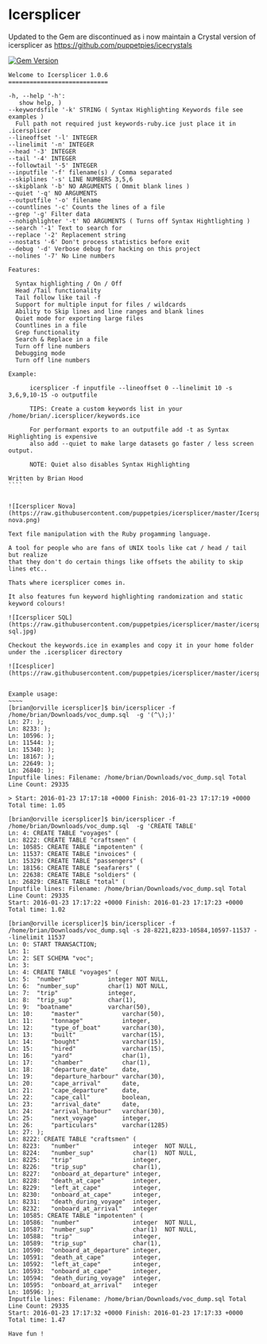 Icersplicer
==========

Updated to the Gem are discontinued as i now maintain a Crystal version of icersplicer as https://github.com/puppetpies/icecrystals

[![Gem Version](https://badge.fury.io/rb/icersplicer.svg)](https://badge.fury.io/rb/icersplicer)

~~~~~
Welcome to Icersplicer 1.0.6 
============================ 

-h, --help '-h':
   show help, )
--keywordsfile '-k' STRING ( Syntax Highlighting Keywords file see examples )
  Full path not required just keywords-ruby.ice just place it in .icersplicer
--lineoffset '-l' INTEGER
--linelimit '-n' INTEGER
--head '-3' INTEGER
--tail '-4' INTEGER
--followtail '-5' INTEGER
--inputfile '-f' filename(s) / Comma separated
--skiplines '-s' LINE NUMBERS 3,5,6
--skipblank '-b' NO ARGUMENTS ( Ommit blank lines )
--quiet '-q' NO ARGUMENTS
--outputfile '-o' filename
--countlines '-c' Counts the lines of a file
--grep '-g' Filter data
--nohighlighter '-t' NO ARGUMENTS ( Turns off Syntax Hightlighting )
--search '-1' Text to search for
--replace '-2' Replacement string
--nostats '-6' Don't process statistics before exit
--debug '-d' Verbose debug for hacking on this project
--nolines '-7' No Line numbers

Features:

  Syntax highlighting / On / Off
  Head /Tail functionality
  Tail follow like tail -f
  Support for multiple input for files / wildcards
  Ability to Skip lines and line ranges and blank lines
  Quiet mode for exporting large files
  Countlines in a file
  Grep functionality
  Search & Replace in a file
  Turn off line numbers
  Debugging mode
  Turn off line numbers
  
Example:
      
      icersplicer -f inputfile --lineoffset 0 --linelimit 10 -s 3,6,9,10-15 -o outputfile
      
      TIPS: Create a custom keywords list in your /home/brian/.icersplicer/keywords.ice
      
      For performant exports to an outputfile add -t as Syntax Highlighting is expensive 
      also add --quiet to make large datasets go faster / less screen output.
      
      NOTE: Quiet also disables Syntax Highlighting

Written by Brian Hood
````


![Icersplicer Nova](https://raw.githubusercontent.com/puppetpies/icersplicer/master/Icersplicer-nova.png)

Text file manipulation with the Ruby progamming language.

A tool for people who are fans of UNIX tools like cat / head / tail but realize
that they don't do certain things like offsets the ability to skip lines etc..

Thats where icersplicer comes in.

It also features fun keyword highlighting randomization and static keyword colours!

![Icersplicer SQL](https://raw.githubusercontent.com/puppetpies/icersplicer/master/icersplicer-sql.jpg)

Checkout the keywords.ice in examples and copy it in your home folder under the .icersplicer directory

![Icesplicer](https://raw.githubusercontent.com/puppetpies/icersplicer/master/icersplicer.jpg)


Example usage:
~~~~
[brian@orville icersplicer]$ bin/icersplicer -f /home/brian/Downloads/voc_dump.sql  -g '(^\);)'
Ln: 27: );
Ln: 8233: );
Ln: 10596: );
Ln: 11544: );
Ln: 15340: );
Ln: 18167: );
Ln: 22649: );
Ln: 26840: );
Inputfile lines: Filename: /home/brian/Downloads/voc_dump.sql Total Line Count: 29335

> Start: 2016-01-23 17:17:18 +0000 Finish: 2016-01-23 17:17:19 +0000 Total time: 1.05
 
[brian@orville icersplicer]$ bin/icersplicer -f /home/brian/Downloads/voc_dump.sql  -g 'CREATE TABLE'
Ln: 4: CREATE TABLE "voyages" (
Ln: 8222: CREATE TABLE "craftsmen" (
Ln: 10585: CREATE TABLE "impotenten" (
Ln: 11537: CREATE TABLE "invoices" (
Ln: 15329: CREATE TABLE "passengers" (
Ln: 18156: CREATE TABLE "seafarers" (
Ln: 22638: CREATE TABLE "soldiers" (
Ln: 26829: CREATE TABLE "total" (
Inputfile lines: Filename: /home/brian/Downloads/voc_dump.sql Total Line Count: 29335
Start: 2016-01-23 17:17:22 +0000 Finish: 2016-01-23 17:17:23 +0000 Total time: 1.02
 
[brian@orville icersplicer]$ bin/icersplicer -f /home/brian/Downloads/voc_dump.sql -s 28-8221,8233-10584,10597-11537 --linelimit 11537
Ln: 0: START TRANSACTION;
Ln: 1: 
Ln: 2: SET SCHEMA "voc";
Ln: 3: 
Ln: 4: CREATE TABLE "voyages" (
Ln: 5: 	"number"            integer	NOT NULL,
Ln: 6: 	"number_sup"        char(1)	NOT NULL,
Ln: 7: 	"trip"              integer,
Ln: 8: 	"trip_sup"          char(1),
Ln: 9: 	"boatname"          varchar(50),
Ln: 10: 	"master"            varchar(50),
Ln: 11: 	"tonnage"           integer,
Ln: 12: 	"type_of_boat"      varchar(30),
Ln: 13: 	"built"             varchar(15),
Ln: 14: 	"bought"            varchar(15),
Ln: 15: 	"hired"             varchar(15),
Ln: 16: 	"yard"              char(1),
Ln: 17: 	"chamber"           char(1),
Ln: 18: 	"departure_date"    date,
Ln: 19: 	"departure_harbour" varchar(30),
Ln: 20: 	"cape_arrival"      date,
Ln: 21: 	"cape_departure"    date,
Ln: 22: 	"cape_call"         boolean,
Ln: 23: 	"arrival_date"      date,
Ln: 24: 	"arrival_harbour"   varchar(30),
Ln: 25: 	"next_voyage"       integer,
Ln: 26: 	"particulars"       varchar(1285)
Ln: 27: );
Ln: 8222: CREATE TABLE "craftsmen" (
Ln: 8223: 	"number"               integer	NOT NULL,
Ln: 8224: 	"number_sup"           char(1)	NOT NULL,
Ln: 8225: 	"trip"                 integer,
Ln: 8226: 	"trip_sup"             char(1),
Ln: 8227: 	"onboard_at_departure" integer,
Ln: 8228: 	"death_at_cape"        integer,
Ln: 8229: 	"left_at_cape"         integer,
Ln: 8230: 	"onboard_at_cape"      integer,
Ln: 8231: 	"death_during_voyage"  integer,
Ln: 8232: 	"onboard_at_arrival"   integer
Ln: 10585: CREATE TABLE "impotenten" (
Ln: 10586: 	"number"               integer	NOT NULL,
Ln: 10587: 	"number_sup"           char(1)	NOT NULL,
Ln: 10588: 	"trip"                 integer,
Ln: 10589: 	"trip_sup"             char(1),
Ln: 10590: 	"onboard_at_departure" integer,
Ln: 10591: 	"death_at_cape"        integer,
Ln: 10592: 	"left_at_cape"         integer,
Ln: 10593: 	"onboard_at_cape"      integer,
Ln: 10594: 	"death_during_voyage"  integer,
Ln: 10595: 	"onboard_at_arrival"   integer
Ln: 10596: );
Inputfile lines: Filename: /home/brian/Downloads/voc_dump.sql Total Line Count: 29335
Start: 2016-01-23 17:17:32 +0000 Finish: 2016-01-23 17:17:33 +0000 Total time: 1.47
 
Have fun !

